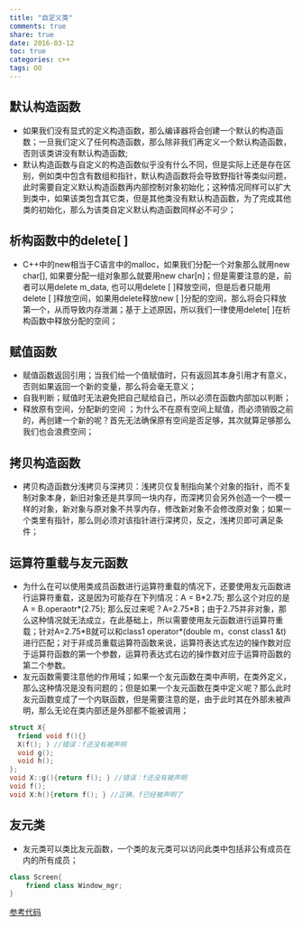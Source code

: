 ```yaml
---
title: "自定义类"
comments: true
share: true
date: 2016-03-12
toc: true
categories: c++
tags: OO
---
```


## 默认构造函数

* 如果我们没有显式的定义构造函数，那么编译器将会创建一个默认的构造函数；一旦我们定义了任何构造函数，那么除非我们再定义一个默认构造函数，否则该类讲没有默认构造函数; 
* 默认构造函数与自定义的构造函数似乎没有什么不同，但是实际上还是存在区别，例如类中包含有数组和指针，默认构造函数将会导致野指针等类似问题，此时需要自定义默认构造函数再内部控制对象初始化；这种情况同样可以扩大到类中，如果该类包含其它类，但是其他类没有默认构造函数，为了完成其他类的初始化，那么为该类自定义默认构造函数同样必不可少；

## 析构函数中的delete[ ]

* C++中的new相当于C语言中的malloc，如果我们分配一个对象那么就用new char[], 如果要分配一组对象那么就要用new char[n]；但是需要注意的是，前者可以用delete m_data, 也可以用delete [ ]释放空间，但是后者只能用delete [ ]释放空间，如果用delete释放new \[ ]分配的空间，那么将会只释放第一个，从而导致内存泄漏；基于上述原因，所以我们一律使用delete[ ]在析构函数中释放分配的空间；

## 赋值函数

* 赋值函数返回引用；当我们给一个值赋值时，只有返回其本身引用才有意义，否则如果返回一个新的变量，那么将会毫无意义；
* 自我判断；赋值时无法避免把自己赋给自己，所以必须在函数内部加以判断；
* 释放原有空间，分配新的空间 ；为什么不在原有空间上赋值，而必须销毁之前的，再创建一个新的呢？首先无法确保原有空间是否足够，其次就算足够那么我们也会浪费空间；

## 拷贝构造函数

* 拷贝构造函数分浅拷贝与深拷贝：浅拷贝仅复制指向某个对象的指针，而不复制对象本身，新旧对象还是共享同一块内存，而深拷贝会另外创造一个一模一样的对象，新对象与原对象不共享内存，修改新对象不会修改原对象；如果一个类里有指针，那么则必须对该指针进行深拷贝，反之，浅拷贝即可满足条件；

## 运算符重载与友元函数

* 为什么在可以使用类成员函数进行运算符重载的情况下，还要使用友元函数进行运算符重载，这是因为可能存在下列情况：A = B\*2.75; 那么这个对应的是A = B.operaotr*(2.75); 那么反过来呢？A=2.75\*B；由于2.75并非对象，那么这种情况就无法成立，在此基础上，所以需要使用友元函数进行运算符重载；针对A=2.75\*B就可以和class1 operator\*(double m，const class1 &t)进行匹配；对于非成员重载运算符函数来说，运算符表达式左边的操作数对应于运算符函数的第一个参数，运算符表达式右边的操作数对应于运算符函数的第二个参数。  
* 友元函数需要注意他的作用域；如果一个友元函数在类中声明，在类外定义，那么这种情况是没有问题的；但是如果一个友元函数在类中定义呢？那么此时友元函数变成了一个内联函数，但是需要注意的是，由于此时其在外部未被声明，那么无论在类内部还是外部都不能被调用；

``` c++
struct X{
  friend void f(){}
  X(f(); ) //错误：f还没有被声明
  void g(); 
  void h(); 
}; 
void X::g(){return f(); } //错误：f还没有被声明
void f(); 
void X:h(){return f(); } //正确，f已经被声明了

```

## 友元类

* 友元类可以类比友元函数，一个类的友元类可以访问此类中包括非公有成员在内的所有成员；

```c++
class Screen{
    friend class Window_mgr;
}

```

<a href = "https://github.com/KevinSCoder/study/blob/master/C%2B%2B/C%2B%2B_Code/base/src/test_7.cpp">参考代码</a>
